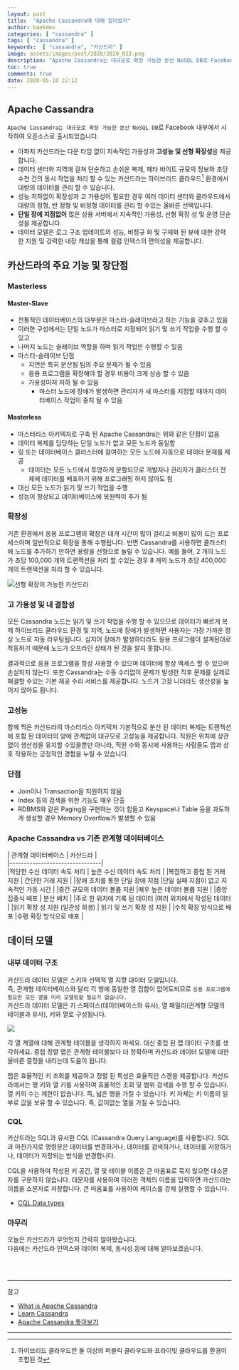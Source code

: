 ```yaml
---
layout: post
title:  "Apache Cassandra에 대해 알아보자"
author: baekdev
categories: [ "cassandra" ]
tags: [ "cassandra" ]
keywords:  [ "cassandra", "카산드라" ]  
image: assets/images/post/2020/2020_023.png
description: "Apache Cassandra는 대규모로 확장 가능한 분산 NoSQL DB로 Facebook 내부에서 시작하여 오픈소스로 출시되었습니다. 아파치 카산드라는 다운 타임 없이 지속적인 가용성과 고성능 및 선형 확장성을 제공합니다. 데이터 센터와 지역에 걸쳐 단순하고 손쉬운 복제, 페타 바이트 규모의 정보와 초당 수천 건의 동시 작업을 처리 할 수 있는 카산드라는 하이브리드 클라우드 환경에서 대량의 데이터를 관리 할 수 있습니다. 성능 저하없이 확장성과 고 가용성이 필요한 경우 여러 데이터 센터와 클라우드에서 대량의 정형, 반 정형 및 비정형 데이터를 관리 할 수있는 올바른 선택입니다. "    
toc: true  
comments: true  
date: 2020-05-10 22:12   
---   
```



## Apache Cassandra  

`Apache Cassandra는 대규모로 확장 가능한 분산 NoSQL DB`로 Facebook 내부에서 시작하여 오픈소스로 출시되었습니다.  
- 아파치 카산드라는 다운 타임 없이 지속적인 가용성과 **고성능 및 선형 확장성**을 제공합니다. 
- 데이터 센터와 지역에 걸쳐 단순하고 손쉬운 복제, 페타 바이트 규모의 정보와 초당 수천 건의 동시 작업을 처리 할 수 있는 카산드라는 하이브리드 클라우드[^1] 환경에서 대량의 데이터를 관리 할 수 있습니다.  
- 성능 저하없이 확장성과 고 가용성이 필요한 경우 여러 데이터 센터와 클라우드에서 대량의 정형, 반 정형 및 비정형 데이터를 관리 할 수있는 올바른 선택입니다.
- **단일 장애 지점없이** 많은 상용 서버에서 지속적인 가용성, 선형 확장 성 및 운영 단순성을 제공합니다.
- 데이터 모델은 로그 구조 업데이트의 성능, 비정규 화 및 구체화 된 뷰에 대한 강력한 지원 및 강력한 내장 캐싱을 통해 컬럼 인덱스의 편의성을 제공합니다.   


## 카산드라의 주요 기능 및 장단점  
 
### Masterless  

#### Master-Slave  
- 전통적인 데이터베이스의 대부분은 마스터-슬레이브라고 하는 기능을 갖추고 있음  
- 이러한 구성에서는 단일 노드가 마스터로 지정되어 읽기 및 쓰기 작업을 수행 할 수 있고  
- 나머지 노드는 슬레이브 역할을 하며 읽기 작업만 수행할 수 있음  
- 마스터-슬레이브 단점  
  - 지연은 특히 분산됨 팀의 주요 문제가 될 수 있음  
  - 응용 프로그램을 확장해야 할 경우 비용이 크게 상승 할 수 있음  
  - 가용성마저 저하 될 수 있음  
    - 마스터 노드에 장애가 발생하면 관리자가 새 마스터를 지정할 때까지 데이터베이스 작업이 중지 될 수 있음  

#### Masterless  
- 마스터리스 아키텍처로 구축 된 Apache Cassandra는 위와 같은 단점이 없음   
- 데이터 복제를 담당하는 단일 노드가 없고 모든 노드가 동일함    
- 링 또는 데이터베이스 클러스터에 참여하는 모든 노드에 자동으로 데이터 분재를 제공  
  - 데이터는 모든 노드에서 투명하게 분할되므로 개발자나 관리자가 클러스터 전체에 데이터를 배포하기 위해 프로그래밍 하지 않아도 됨    
- 대신 모든 노드가 읽기 및 쓰기 작업을 수행  
- 성능이 향상되고 데이터베이스에 복원력이 추가 됨  

### 확장성
기존 환경에서 응용 프로그램의 확장은 대개 시간이 많이 걸리고 비용이 많이 드는 프로세스이며 일반적으로 확장을 통해 수행됩니다. 반면 Cassandra를 사용하면 클러스터에 노드를 추가하기 만하면 용량을 선형으로 늘릴 수 있습니다. 예를 들어, 2 개의 노드가 초당 100,000 개의 트랜잭션을 처리 할 수있는 경우 8 개의 노드가 초당 400,000 개의 트랜잭션을 처리 할 수 ​​있습니다.  

![선형 확장이 가능한 카산드라]({{site.url}}{{site.baseurl}}/{{site.assetsurl}}/images/post/2020/2020_023_001.png)  

### 고 가용성 및 내 결함성  
모든 Cassandra 노드는 읽기 및 쓰기 작업을 수행 할 수 있으므로 데이터가 빠르게 복제 하이브리드 클라우드 환경 및 지역, 노드에 장애가 발생하면 사용자는 가장 가까운 정상 노드로 자동 라우팅됩니다. 
심지어 장애가 발생하더라도 응용 프로그램이 설계된대로 작동하기 때문에 노드가 오프라인 상태가 된 것을 알지 못합니다.  

결과적으로 응용 프로그램을 항상 사용할 수 있으며 데이터에 항상 액세스 할 수 있으며 손실되지 않는다. 또한 Cassandra는 수동 수리없이 문제가 발생한 직후 문제를 실제로 해결할 수있는 기본 제공 수리 서비스를 제공합니다. 노드가 고장 나더라도 생산성을 높이지 않아도 됩니다.  


### 고성능
함께 찍은 카산드라의 마스터리스 아키텍처 기본적으로 분산 된 데이터 복제는 트랜잭션에 포함 된 데이터의 양에 관계없이 대규모로 고성능을 제공합니다. 직원은 위치에 상관없이 생산성을 유지할 수있을뿐만 아니라, 직원 수와 동시에 사용하는 사람들도 앱과 상호 작용하는 긍정적인 경험을 누릴 수 있습니다.

### 단점  
- Join이나 Transaction을 지원하지 않음  
- Index 등의 검색을 위한 기능도 매우 단출  
- RDBMS와 같은 Paging을 구현하는 것이 힘들고 Keyspace나 Table 등을 과도하게 생성할 경우 Memory Overflow가 발생할 수 있음  


### Apache Cassandra vs 기존 관계형 데이터베이스    

| 관계형 데이터베이스 | 카산드라 |  
|--------------------------------|  
|적당한 수신 데이터 속도 처리 | 높은 수신 데이터 속도 처리 |
|복잡하고 중첩 된 거래 지원 | 간단한 거래 지원 |
|장애 조치를 통한 단일 장애 지점 |단일 실패 지점이 없고 지속적인 가동 시간 |
|중간 규모의 데이터 볼륨 지원 |매우 높은 데이터 볼륨 지원 |
|중앙 집중식 배포 | 분산 배치 |
|주로 한 위치에 기록 된 데이터 |여러 위치에서 작성된 데이터 |
|읽기 확장 성 지원 (일관성 희생) | 읽기 및 쓰기 확장 성 지원 |
|수직 확장 방식으로 배포 |수평 확장 방식으로 배포 |

  
## 데이터 모델    
### 내부 데이터 구조  

카산드라 데이터 모델은 스키마 선택적 열 지향 데이터 모델입니다.  
즉, 관계형 데이터베이스와 달리 각 행에 동일한 열 집합이 없어도되므로 `응용 프로그램에 필요한 모든 열을 미리 모델링할 필요가 없습니다.`    
카산드라 데이터 모델은 키 스페이스(데이터베이스와 유사), 열 패밀리(관계형 모델의 테이블과 유사), 키와 열로 구성됩니다.    

![]({{site.url}}{{site.baseurl}}/{{site.assetsurl}}/images/post/2020/2020_023_002.jpg)  

각 열 계열에 대해 관계형 테이블을 생각하지 마세요. 대신 중첩 된 맵 데이터 구조를 생각하세요. 중첩 정렬 맵은 관계형 테이블보다 더 정확하며 카산드라 데이터 모델에 대한 올바른 결정을 내리는데 도움이 됩니다.  
  
<script src="https://gist.github.com/baekdev/a4a38c65e70f7b51b72dc298baa93f4b.js"></script>  

맵은 효율적인 키 조회를 제공하고 정렬 된 특성은 효율적인 스캔을 제공합니다. 
카산드라에서는 행 키와 열 키를 사용하여 효율적인 조회 및 범위 검색을 수행 할 수 있습니다. 
열 키의 수는 제한이 없습니다. 즉, 넓은 행을 가질 수 있습니다. 
키 자체는 키 이름의 일부로 값을 보유 할 수 있습니다. 즉, 값이없는 열을 가질 수 있습니다.  

### CQL  

카산드라는 SQL과 유사한 CQL (Cassandra Query Language)를 사용합니다. SQL과 마찬가지로 명령문은 데이터를 변경하거나, 데이터를 검색하거나, 데이터를 저장하거나, 데이터가 저장되는 방식을 변경합니다.  
<script src="https://gist.github.com/baekdev/9176790bff80bf2fa7f2d2fe9004a13b.js"></script>  

CQL을 사용하여 작성된 키 공간, 열 및 테이블 이름은 큰 따옴표로 묶지 않으면 대소문자를 구분하지 않습니다. 대문자를 사용하여 이러한 객체의 이름을 입력하면 카산드라는 이름을 소문자로 저장합니다. 큰 따옴표를 사용하여 케이스를 강제 실행할 수 있습니다.  

<script src="https://gist.github.com/baekdev/a43ba9f71f4a7d0a540d3c50add0f94c.js"></script>  
- <a href="https://docs.datastax.com/en/dse/6.8/cql/cql/cql_reference/refDataTypes.html" target="_blank">CQL Data types</a>  


### 마무리  

오늘은 카산드라가 무엇인지 간략히 알아봤습니다.  
다음에는 카산드라 인덱스와 데이터 복제, 동시성 등에 대해 알아보겠습니다.  

<br/><br/>  

---    
참고    
  - <a href="https://www.datastax.com/resources/definitions/what-is-apache-cassandra" target="_blank">What is Apache Cassandra</a>      
  - <a href="https://teddyma.gitbooks.io/learncassandra/" target="_blank">Learn Cassandra</a>    
  - <a href="https://meetup.toast.com/posts/58" target="_blank">Apache Cassandra 톺아보기</a>  


---  
[^1]: 하이브리드 클라우드란 둘 이상의 퍼블릭 클라우드와 프라이빗 클라우드를 환경이 조합된 것
